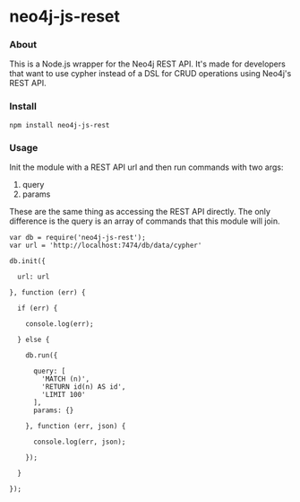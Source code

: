 neo4j-js-reset
==============

### About

This is a Node.js wrapper for the Neo4j REST API. It's made for developers that want to use cypher instead of a DSL for CRUD operations using Neo4j's REST API.

### Install

    npm install neo4j-js-rest

### Usage

Init the module with a REST API url and then run commands with two args: 

1. query
2. params

These are the same thing as accessing the REST API directly. The only difference is the query is an array of commands that this module will join.


    var db = require('neo4j-js-rest');
    var url = 'http://localhost:7474/db/data/cypher'

    db.init({

      url: url

    }, function (err) {

      if (err) {

        console.log(err);

      } else {

        db.run({

          query: [
            'MATCH (n)',
            'RETURN id(n) AS id',
            'LIMIT 100'
          ],
          params: {}

        }, function (err, json) {

          console.log(err, json);

        });

      }

    });
